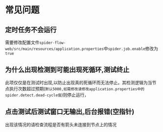 # 常见问题

## 定时任务不会运行

需要修改配置文件`spider-flow-web/src/main/resources/application.properties`中`spider.job.enable`修改为`true`

## 为什么出现检测到可能出现死循环,测试终止

此项仅仅是在测试时出现,以防止出现真的死循环而无法停止。其检测逻辑为当节点执行次数超过预期(`默认5000,如需修改请修改application.properties中的spider.detect.dead-cycle值`)则停止运行，

## 点击测试后测试窗口无输出,后台报错(空指针)

出现该情况的请检查流程是否有箭头未连接到节点上的情况

